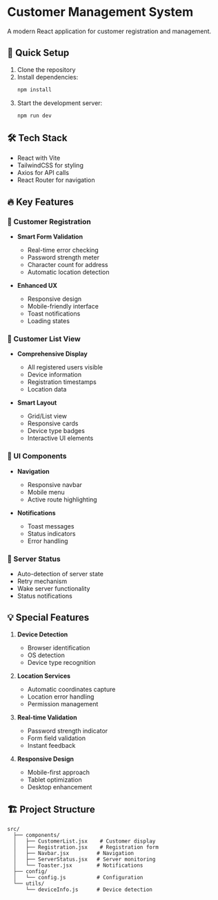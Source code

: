 # Customer Management System

A modern React application for customer registration and management.

## 🚀 Quick Setup

1. Clone the repository
2. Install dependencies:
   ```bash
   npm install
   ```
3. Start the development server:
   ```bash
   npm run dev
   ```

## 🛠 Tech Stack

- React with Vite
- TailwindCSS for styling
- Axios for API calls
- React Router for navigation

## 🔥 Key Features

### 📝 Customer Registration

- **Smart Form Validation**

  - Real-time error checking
  - Password strength meter
  - Character count for address
  - Automatic location detection

- **Enhanced UX**
  - Responsive design
  - Mobile-friendly interface
  - Toast notifications
  - Loading states

### 👥 Customer List View

- **Comprehensive Display**

  - All registered users visible
  - Device information
  - Registration timestamps
  - Location data

- **Smart Layout**
  - Grid/List view
  - Responsive cards
  - Device type badges
  - Interactive UI elements

### 🎨 UI Components

- **Navigation**

  - Responsive navbar
  - Mobile menu
  - Active route highlighting

- **Notifications**
  - Toast messages
  - Status indicators
  - Error handling

### 🔄 Server Status

- Auto-detection of server state
- Retry mechanism
- Wake server functionality
- Status notifications

## 💡 Special Features

1. **Device Detection**

   - Browser identification
   - OS detection
   - Device type recognition

2. **Location Services**

   - Automatic coordinates capture
   - Location error handling
   - Permission management

3. **Real-time Validation**

   - Password strength indicator
   - Form field validation
   - Instant feedback

4. **Responsive Design**
   - Mobile-first approach
   - Tablet optimization
   - Desktop enhancement

## 🏗 Project Structure

```plaintext
src/
  ├── components/
  │   ├── CustomerList.jsx    # Customer display
  │   ├── Registration.jsx    # Registration form
  │   ├── Navbar.jsx         # Navigation
  │   ├── ServerStatus.jsx   # Server monitoring
  │   └── Toaster.jsx        # Notifications
  ├── config/
  │   └── config.js          # Configuration
  └── utils/
      └── deviceInfo.js      # Device detection
```
